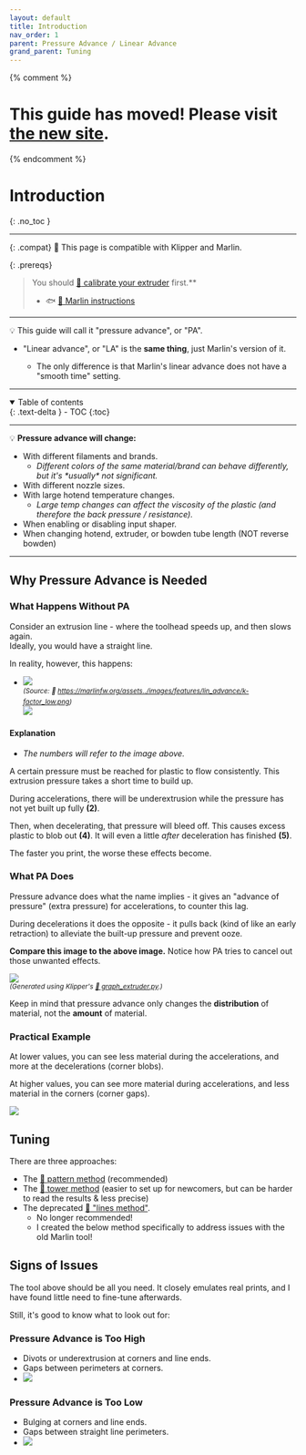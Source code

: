 ```yaml
---
layout: default
title: Introduction
nav_order: 1
parent: Pressure Advance / Linear Advance
grand_parent: Tuning
---
```

{% comment %} 
# This guide has moved! Please visit [the new site](https://ellis3dp.com/Print-Tuning-Guide/).
{% endcomment %}
# Introduction
{: .no_toc }

---

{: .compat}
:dizzy: This page is compatible with Klipper and Marlin.

{: .prereqs}
>You should [:page_facing_up: calibrate your extruder](https://docs.vorondesign.com/build/startup/#extruder-calibration-e-steps) first.**
>- :fish: [:page_facing_up: Marlin instructions](https://www.3dmakerengineering.com/blogs/3d-printing/estep-calibration)

---

:bulb: This guide will call it "pressure advance", or "PA".

- "Linear advance", or "LA" is the **same thing**, just Marlin's version of it.

    - The only difference is that Marlin's linear advance does not have a "smooth time" setting.

---
<details open markdown="block">
  <summary>
    Table of contents
  </summary>
  {: .text-delta }
- TOC
{:toc}
</details>

---

:bulb: **Pressure advance will change:**
- With different filaments and brands.
    - *Different colors of the same material/brand *can* behave differently, but it's \*usually\* not significant.*
- With different nozzle sizes.
- With large hotend temperature changes.
    - *Large temp changes can affect the viscosity of the plastic (and therefore the back pressure / resistance).*
- When enabling or disabling input shaper.
- When changing hotend, extruder, or bowden tube length (NOT reverse bowden)

---


## Why Pressure Advance is Needed

### What Happens Without PA

Consider an extrusion line - where the toolhead speeds up, and then slows again.\
Ideally, you would have a straight line.

In reality, however, this happens:

- ![](./images/introduction/pa_graph_off.png)\
<sup>*(Source: :page_facing_up: https://marlinfw.org/assets../images/features/lin_advance/k-factor_low.png)*</sup>\
![](./images/introduction/pa_off_example.png)

#### Explanation
- *The numbers will refer to the image above.*

A certain pressure must be reached for plastic to flow consistently. This extrusion pressure takes a short time to build up. 

During accelerations, there will be underextrusion while the pressure has not yet built up fully **(2)**.

Then, when decelerating, that pressure will bleed off. This causes excess plastic to blob out **(4)**. It will even a little *after* deceleration has finished **(5)**.

The faster you print, the worse these effects become.

### What PA Does

Pressure advance does what the name implies - it gives an "advance of pressure" (extra pressure) for accelerations, to counter this lag.

During decelerations it does the opposite - it pulls back (kind of like an early retraction) to alleviate the built-up pressure and prevent ooze.

**Compare this image to the above image.** Notice how PA tries to cancel out those unwanted effects.

![](./images/introduction/pa_graph_annotated.png)\
<sup>*(Generated using Klipper's [:page_facing_up: graph_extruder.py](https://github.com/Klipper3d/klipper/blob/master/scripts/graph_extruder.py).)*</sup>

Keep in mind that pressure advance only changes the **distribution** of material, not the **amount** of material.

### Practical Example

At lower values, you can see less material during the accelerations, and more at the decelerations (corner blobs).

At higher values, you can see more material during accelerations, and less material in the corners (corner gaps).

![](./images/introduction/PA-Squares.png) 

## Tuning
There are three approaches:
- The [:page_facing_up: pattern method](./pattern_method.md) (recommended)
- The [:page_facing_up: tower method](./tower_method.md) (easier to set up for newcomers, but can be harder to read the results & less precise)
- The deprecated [:page_facing_up: "lines method"](./lines_method_deprecated.md).
    - No longer recommended!
    - I created the below method specifically to address issues with the old Marlin tool!


## Signs of Issues

The tool above should be all you need. It closely emulates real prints, and I have found little need to fine-tune afterwards.

Still, it's good to know what to look out for:

### Pressure Advance is Too High
- Divots or underextrusion at corners and line ends.
- Gaps between perimeters at corners.
- ![](./images/introduction/PA-High-1.png) 

### Pressure Advance is Too Low
- Bulging at corners and line ends.
- Gaps between straight line perimeters.
- ![](./images/introduction/PA-Low-1.png) 
